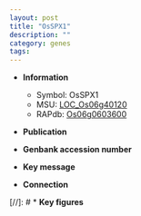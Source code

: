 ```yaml
---
layout: post
title: "OsSPX1"
description: ""
category: genes
tags: 
---
```


* **Information**  
    + Symbol: OsSPX1  
    + MSU: [LOC_Os06g40120](http://rice.uga.edu/cgi-bin/ORF_infopage.cgi?orf=LOC_Os06g40120)  
    + RAPdb: [Os06g0603600](http://rapdb.dna.affrc.go.jp/viewer/gbrowse_details/irgsp1?name=Os06g0603600)  

* **Publication**  

* **Genbank accession number**  

* **Key message**  

* **Connection**  

[//]: # * **Key figures**  


